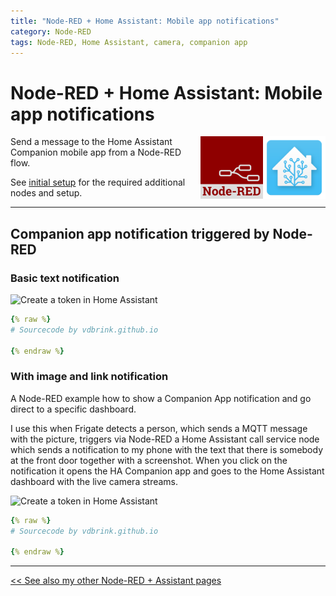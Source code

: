 ```yaml
---
title: "Node-RED + Home Assistant: Mobile app notifications"
category: Node-RED
tags: Node-RED, Home Assistant, camera, companion app
---
```


# Node-RED + Home Assistant: Mobile app notifications


<a href="node-red_home-assistant">
<img src="../homeassistant/images/home_assistant_logo.png" style="float: right;" alt="Home Assistant logo" height="100px">
<img style="float: right;margin-left:15px" src="images/node-red_logo.png" height="100px" alt="Node-RED logo">
</a>

Send a message to the Home Assistant Companion mobile app from a Node-RED flow.

See [initial setup](node-red_home-assistant#initial-setup) for the required additional nodes and setup.

---

## Companion app notification triggered by Node-RED

### Basic text notification


<img src="images_ha/.png" width="400px" alt="Create a token in Home Assistant"/>

```yaml
{% raw %}
# Sourcecode by vdbrink.github.io

{% endraw %}
```

### With image and link notification

A Node-RED example how to show a Companion App notification and go direct to a specific dashboard. 

I use this when Frigate detects a person, which sends a MQTT message with the picture, triggers via Node-RED a Home Assistant call service node which sends a notification to my phone with the text that there is somebody at the front door together with a screenshot. When you click on the notification it opens the HA Companion app and goes to the Home Assistant dashboard with the live camera streams.

<img src="images_ha/.png" width="400px" alt="Create a token in Home Assistant"/>

```yaml
{% raw %}
# Sourcecode by vdbrink.github.io

{% endraw %}
```

---


[<< See also my other Node-RED + Assistant pages](node-red_home-assistant)